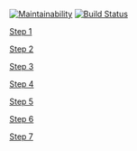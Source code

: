 [![Maintainability](https://api.codeclimate.com/v1/badges/73819d8753f1c9a83279/maintainability)](https://codeclimate.com/github/caviarman/project-lvl1-s360/maintainability)
[![Build Status](https://travis-ci.org/caviarman/project-lvl1-s360.svg?branch=master)](https://travis-ci.org/caviarman/project-lvl1-s360)

[Step 1](https://asciinema.org/a/YAXGGMnLgdaf3RetZfkFHHZVF)

[Step 2](https://asciinema.org/a/eDRldmi85ovJDZJyGE0SXVCHM)

[Step 3](https://asciinema.org/a/x09RwaPqF1agO27n5s3JYQFQX)

[Step 4](https://asciinema.org/a/oDVxtJLMXMxer1SPlbu8mseXm)

[Step 5](https://asciinema.org/a/PBpKgHFlFvJyeguVFSz8C9OgC)

[Step 6](https://asciinema.org/a/bQi1L9m1Sl3bN9wk0P7jIuHTr)

[Step 7](https://asciinema.org/a/mFLlOkICDSpGLZr2HTReiSBBk)

